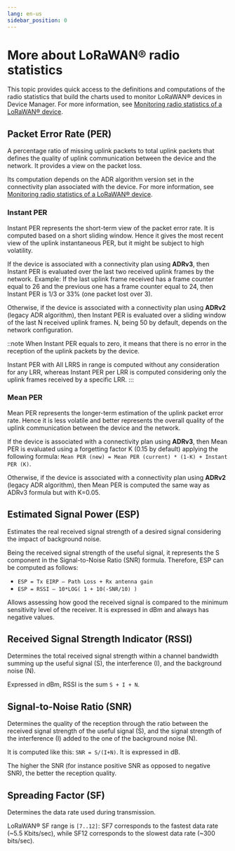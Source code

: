 ```yaml
---
lang: en-us
sidebar_position: 0
---
```


# More about LoRaWAN® radio statistics

This topic provides quick access to the definitions and computations of
the radio statistics that build the charts used to monitor LoRaWAN®
devices in Device Manager. For more information, see [Monitoring radio statistics of a LoRaWAN® device](./dmug-monitor-radio-statistics-lorawan-device).

## Packet Error Rate (PER)

A percentage ratio of missing uplink packets to total uplink
packets that defines the quality of uplink communication between the
device and the network. It provides a view on the packet loss.

Its computation depends on the ADR algorithm version set in the
connectivity plan associated with the device. For more information, see
[Monitoring radio statistics of a LoRaWAN® device](./dmug-monitor-radio-statistics-lorawan-device).

### Instant PER

Instant PER represents the short-term view of
the packet error rate. It is computed based on a short sliding window.
Hence it gives the most recent view of the uplink instantaneous PER, but
it might be subject to high volatility.

If the device is associated with a connectivity plan using
**ADRv3**, then Instant PER is evaluated over the last two
received uplink frames by the network. Example: If the last uplink frame
received has a frame counter equal to 26 and the previous one has a
frame counter equal to 24, then Instant PER is 1/3 or 33% (one packet
lost over 3).

Otherwise, if the device is associated with a connectivity plan
using **ADRv2** (legacy ADR algorithm), then Instant PER is
evaluated over a sliding window of the last N received uplink frames. N,
being 50 by default, depends on the network configuration.

::note
When Instant PER equals to zero, it means that there is no error
in the reception of the uplink packets by the device.

Instant PER with All LRRS in range is computed without any
consideration for any LRR, whereas Instant PER per LRR is computed
considering only the uplink frames received by a specific LRR.
:::

### Mean PER

Mean PER represents the longer-term estimation
of the uplink packet error rate. Hence it is less volatile and better
represents the overall quality of the uplink communication between the
device and the network.

If the device is associated with a connectivity plan using
**ADRv3**, then Mean PER is evaluated using a forgetting
factor K (0.15 by default) applying the following formula:
`Mean PER (new) = Mean PER (current) * (1-K) + Instant PER (K)`.

Otherwise, if the device is associated with a connectivity plan
using **ADRv2** (legacy ADR algorithm), then Mean PER is
computed the same way as ADRv3 formula but with K=0.05.

## Estimated Signal Power (ESP)

Estimates the real received signal strength of a desired signal
considering the impact of background noise.

Being the received signal strength of the useful signal, it
represents the S component in the Signal-to-Noise Ratio (SNR) formula.
Therefore, ESP can be computed as follows:

- `ESP = Tx EIRP – Path Loss + Rx antenna gain`
- `ESP = RSSI – 10*LOG( 1 + 10(-SNR/10) )`

Allows assessing how good the received signal is compared to the
minimum sensitivity level of the receiver. It is expressed in dBm and
always has negative values.


## Received Signal Strength Indicator (RSSI)

Determines the total received signal strength within a channel
bandwidth summing up the useful signal (S), the interference (I), and
the background noise (N).

Expressed in dBm, RSSI is the sum `S + I + N`.

## Signal-to-Noise Ratio (SNR)

Determines the quality of the reception through the ratio between
the received signal strength of the useful signal (S), and the signal
strength of the interference (I) added to the one of the background
noise (N).

It is computed like this: `SNR = S/(I+N)`. It is expressed in
dB.

The higher the SNR (for instance positive SNR as opposed to
negative SNR), the better the reception quality.

## Spreading Factor (SF)

Determines the data rate used during transmission.

LoRaWAN® SF range is `[7..12]`: SF7 corresponds to the fastest
data rate (~5.5 Kbits/sec), while SF12 corresponds to the slowest data
rate (~300 bits/sec).
